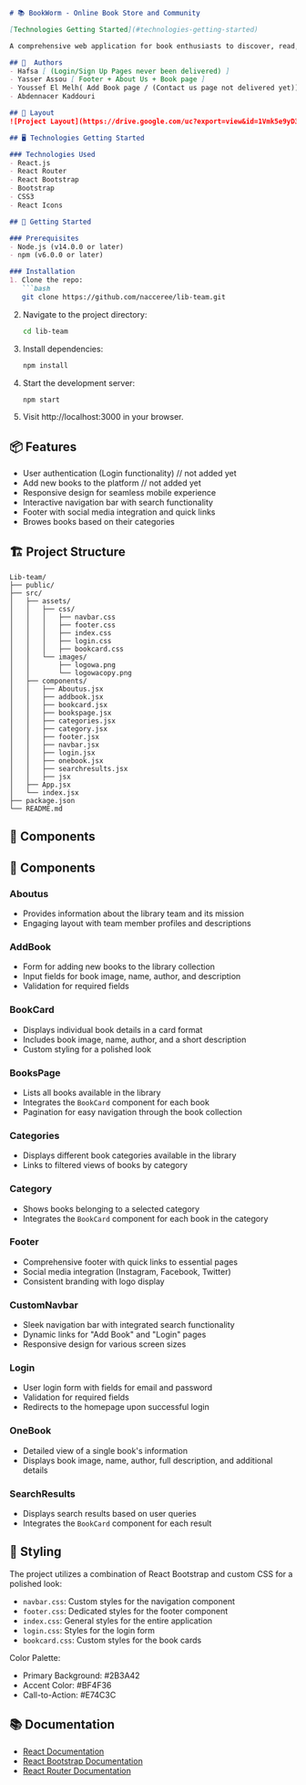```markdown
# 📚 BookWorm - Online Book Store and Community

[Technologies Getting Started](#technologies-getting-started)

A comprehensive web application for book enthusiasts to discover, read, delete and and share their favorite books while building a vibrant reading community online.

## 👥  Authors
- Hafsa [ (Login/Sign Up Pages never been delivered) ]
- Yasser Assou [ Footer + About Us + Book page ]
- Youssef El Melh( Add Book page / (Contact us page not delivered yet))
- Abdennacer Kaddouri

## 🎨 Layout
![Project Layout](https://drive.google.com/uc?export=view&id=1Vmk5e9yD3z4DftCYspCQJoYYvZcLjYOx)

## 🖥️ Technologies Getting Started

### Technologies Used
- React.js
- React Router
- React Bootstrap
- Bootstrap
- CSS3
- React Icons

## 🚀 Getting Started

### Prerequisites
- Node.js (v14.0.0 or later)
- npm (v6.0.0 or later)

### Installation
1. Clone the repo:
   ```bash
   git clone https://github.com/nacceree/lib-team.git
   ```
2. Navigate to the project directory:
   ```bash
   cd lib-team
   ```
3. Install dependencies:
   ```bash
   npm install
   ```
4. Start the development server:
   ```bash
   npm start
   ```
5. Visit http://localhost:3000 in your browser.

## 📦 Features
- User authentication (Login functionality) // not added yet 
- Add new books to the platform // not added yet 
- Responsive design for seamless mobile experience
- Interactive navigation bar with search functionality
- Footer with social media integration and quick links
- Browes books based on their categories

## 🏗️ Project Structure
```
Lib-team/
├── public/
├── src/
│   ├── assets/
│   │   ├── css/
│   │   │   ├── navbar.css
│   │   │   ├── footer.css
│   │   │   ├── index.css
│   │   │   ├── login.css
│   │   │   ├── bookcard.css
│   │   └── images/
│   │       ├── logowa.png
│   │       └── logowacopy.png
│   ├── components/
│   │   ├── Aboutus.jsx
│   │   ├── addbook.jsx
│   │   ├── bookcard.jsx
│   │   ├── bookspage.jsx
│   │   ├── categories.jsx
│   │   ├── category.jsx
│   │   ├── footer.jsx
│   │   ├── navbar.jsx
│   │   ├── login.jsx
│   │   ├── onebook.jsx
│   │   ├── searchresults.jsx
│   │   ├── jsx
│   ├── App.jsx
│   └── index.jsx
├── package.json
└── README.md
```

## 🧩 Components

## 🧩 Components

### Aboutus
- Provides information about the library team and its mission
- Engaging layout with team member profiles and descriptions

### AddBook
- Form for adding new books to the library collection
- Input fields for book image, name, author, and description
- Validation for required fields

### BookCard
- Displays individual book details in a card format
- Includes book image, name, author, and a short description
- Custom styling for a polished look

### BooksPage
- Lists all books available in the library
- Integrates the `BookCard` component for each book
- Pagination for easy navigation through the book collection

### Categories
- Displays different book categories available in the library
- Links to filtered views of books by category

### Category
- Shows books belonging to a selected category
- Integrates the `BookCard` component for each book in the category

### Footer
- Comprehensive footer with quick links to essential pages
- Social media integration (Instagram, Facebook, Twitter)
- Consistent branding with logo display

### CustomNavbar
- Sleek navigation bar with integrated search functionality
- Dynamic links for "Add Book" and "Login" pages
- Responsive design for various screen sizes

### Login
- User login form with fields for email and password
- Validation for required fields
- Redirects to the homepage upon successful login

### OneBook
- Detailed view of a single book's information
- Displays book image, name, author, full description, and additional details

### SearchResults
- Displays search results based on user queries
- Integrates the `BookCard` component for each result

## 🎨 Styling

The project utilizes a combination of React Bootstrap and custom CSS for a polished look:

- `navbar.css`: Custom styles for the navigation component
- `footer.css`: Dedicated styles for the footer component
- `index.css`: General styles for the entire application
- `login.css`: Styles for the login form
- `bookcard.css`: Custom styles for the book cards

Color Palette:
- Primary Background: #2B3A42
- Accent Color: #BF4F36
- Call-to-Action: #E74C3C

## 📚 Documentation
- [React Documentation](https://reactjs.org/docs/getting-started.html)
- [React Bootstrap Documentation](https://react-bootstrap.github.io/)
- [React Router Documentation](https://reactrouter.com/web/guides/quick-start)
